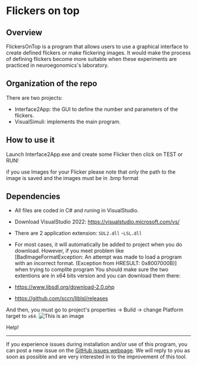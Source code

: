 Flickers on top
=======================

Overview
------------------
FlickersOnTop is a program that allows users to use a graphical interface to create defined flickers or make flickering images. It would make the process of defining flickers become more suitable when these experiments are practiced in neuroegonomics's laboratory.

Organization of the repo
---------------

There are two projects:

- Interface2App: the GUI to define the number and parameters of the flickers.
- VisualSimuli: implements the main program.

How to use it
---------------

Launch Interface2App.exe and create some Flicker then click on TEST or RUN!

if you use Images for your Flicker please note that only the path to the image is saved and the images must be in .bmp format 


Dependencies
---------------

- All files are coded in C# and runing in VisualStudio.  
- Download VisualStudio 2022: <https://visualstudio.microsoft.com/vs/>  
- There are 2 application extension: `SDL2.dll`
                                   -`LSL.dll`
- For most cases, it will automatically be added to project when you do download. However, if you meet problem like [BadImageFormatException: An attempt was made to load a program with an incorrect format. (Exception from HRESULT: 0x8007000B)] when trying to complite program
You should make sure the two extentions are in x64 bits version and you can download them there:

 - https://www.libsdl.org/download-2.0.php
 - https://github.com/sccn/liblsl/releases

 
And then, you must go to project's properties -> Build -> change Platform target to `x64`.
![This is an image](https://user-images.githubusercontent.com/102971418/176470491-9454a7da-a7c8-4472-b526-578e37f3c928.png)

Help!

---------------

If you experience issues during installation and/or use of this program, you can post a new issue on the [GitHub issues webpage](https://github.com/ludovicdmt/FlickersOnTop/issues). We will reply to you as soon as possible and are very interested in to the improvement of this tool.  
